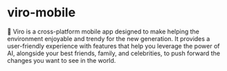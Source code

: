 # viro-mobile
🌳 Viro is a cross-platform mobile app designed to make helping the environment enjoyable and trendy for the new generation. It provides a user-friendly experience with features that help you leverage the power of AI, alongside your best friends, family, and celebrities, to push forward the changes you want to see in the world.

